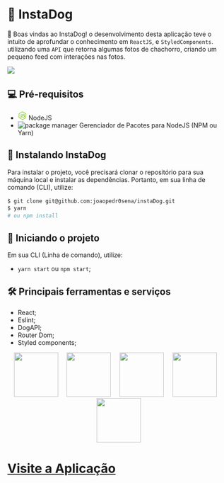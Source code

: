# :dog: InstaDog

:wave: Boas vindas ao InstaDog! o desenvolvimento desta aplicação teve o intuito de aprofundar o conhecimento em `ReactJS`, e `StyledComponents`. utilizando uma `API` que retorna algumas fotos de chachorro, criando um pequeno feed com interações nas fotos.

<img src="https://user-images.githubusercontent.com/85967112/207317084-64a59efa-2b26-4fe9-83a5-ffb0b13ba082.png"/>

## :computer: Pré-requisitos

- <img src="https://raw.githubusercontent.com/devicons/devicon/master/icons/nodejs/nodejs-original.svg" alt="nodejs" width="20" height="20"/> NodeJS
- <img src="https://raw.githubusercontent.com/gurayyarar/NodeJsPackageManager/master/images/app.png" alt="package manager" width="20" height="20"/> Gerenciador de Pacotes para NodeJS (NPM ou Yarn)

## :page_facing_up: Instalando InstaDog
Para instalar o projeto, você precisará clonar o repositório para sua máquina local e instalar as dependências. Portanto, em sua linha de comando (CLI), utilize:
```bash
$ git clone git@github.com:joaopedr0sena/instaDog.git
$ yarn
# ou npm install
```

## :rocket: Iniciando o projeto
Em sua CLI (Linha de comando), utilize:
- `yarn start` ou `npm start`;

## :hammer_and_wrench: Principais ferramentas e serviços
- React;
- Eslint;
- DogAPI;
- Router Dom;
- Styled components;

<div align="center">
  <img height="100" width="100" src="https://cdn.jsdelivr.net/gh/devicons/devicon/icons/react/react-original.svg"/> 
  &nbsp;&nbsp;&nbsp;
  <img height="100" width="100" src="https://cdn.jsdelivr.net/gh/devicons/devicon/icons/eslint/eslint-original.svg" />
  &nbsp;&nbsp;&nbsp;
  <img height="100" width="100" src="https://dog.ceo/img/dog-api-logo.svg" />
  &nbsp;&nbsp;&nbsp;
  <img height="100" width="100" src="https://seekicon.com/free-icon-download/react-router_1.svg" />
  &nbsp;&nbsp;&nbsp;
  <img height="100" width="100" src="https://raw.githubusercontent.com/styled-components/brand/master/styled-components.png" />
</div>

<h1><a href="https://insta-dog.vercel.app/" >Visite a Aplicação</a></h1>

